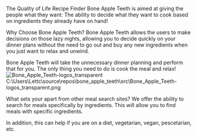 The Quality of Life Recipe Finder
Bone Apple Teeth is aimed at giving the people what they want:
The ability to decide what they want to cook based on ingredients they already have on hand!


Why Choose Bone Apple Teeth?
Bone Apple Teeth allows the users to make decisions on those lazy nights, allowing you
to decide quickly on your dinner plans without the need to go out and buy any new ingredients when you just want to relax and unwind.

Bone Apple Teeth will take the unnecessary dinner planning and perform that for you. The only thing you need
to do is cook the meal and relax!
![Bone_Apple_Teeth-logos_transparent](bone_apple_teeth\src\Bone_Apple_Teeth-logos_transparent.png)
C:\Users\Lettc\source\repos\bone_apple_teeth\src\Bone_Apple_Teeth-logos_transparent.png

What sets your apart from other meal search sites?
We offer the ability to search for meals specifically by ingredients. This will allow you to
find meals with specific ingredients.

In addition, this can help if you are on a diet, vegetarian, vegan, pescetarian, etc.

